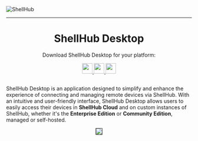 <div align="center>
  <a href="https://shellhub.io"><img src="http://docs.shellhub.io/img/logo.png" alt="ShellHub"></a>

  <hr/>
  
  <h1 align="center">ShellHub Desktop</h1>

  <p align="center">Download ShellHub Desktop for your platform:</p>

  <p align="center">
    <a href="https://redir-url.fly.dev/?url=https://api.github.com/repos/shellhub-io/desktop/releases/latest&query=$.assets[0].browser_download_url">
      <img src="https://img.shields.io/badge/Windows-rgb(102,122,204)?style=flat-rounded&logo=windows&logoColor=white" height="28px"/>
    </a>
    <a href="https://redir-url.fly.dev/?url=https://api.github.com/repos/shellhub-io/desktop/releases/latest&query=$.assets[1].browser_download_url">
      <img src='https://img.shields.io/badge/Linux-rgb(102,122,204)?style=flat-rounded&logo=linux&logoColor=white' height="28px"/>
    </a>
    <a href="https://redir-url.fly.dev/?url=https://api.github.com/repos/shellhub-io/desktop/releases/latest&query=$.assets[2].browser_download_url">
      <img src='https://img.shields.io/badge/MacOS_X-rgb(102,122,204)?style=flat-rounded&logo=apple&logoColor=white' height="28px"/>
    </a>
  </p>
</div>

##

ShellHub Desktop is an application designed to simplify and enhance the experience of connecting and managing
remote devices via ShellHub. With an intuitive and user-friendly interface, ShellHub Desktop allows users to
easily access their devices in **ShellHub Cloud** and on custom instances of ShellHub, whether it's
the **Enterprise Edition** or **Community Edition**, managed or self-hosted.

<p align="center">
  <img src="https://github.com/shellhub-io/desktop/assets/86747/2a92b9e4-8c39-4c7f-9bfd-b85049f4eca4" border=1/>
</p>
